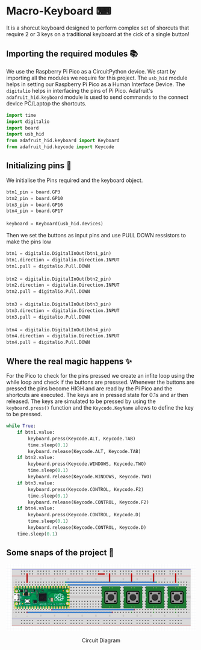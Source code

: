 # Macro-Keyboard ⌨
It is a shorcut keyboard designed to perform complex set of shorcuts that require 2 or 3 keys on a traditional keyboard at the cick of a single button!
## Importing the required modules 📚
We use the Raspberry Pi Pico as a CircuitPython device. We start by importing all the modules we require for this project. The `usb_hid` module helps in setting our Raspberry Pi Pico as a Human Interface Device. The `digitalio` helps in interfacing the pins of Pi Pico. Adafruit's `adafruit_hid.keyboard` module is used to send commands to the connect device PC/Laptop the shortcuts.
```Python
import time
import digitalio
import board
import usb_hid
from adafruit_hid.keyboard import Keyboard
from adafruit_hid.keycode import Keycode
```
## Initializing pins 📌
We initialise the Pins required and the keyboard object.
```Python
btn1_pin = board.GP3
btn2_pin = board.GP10
btn3_pin = board.GP16
btn4_pin = board.GP17

keyboard = Keyboard(usb_hid.devices)
```
Then we set the buttons as input pins and use PULL DOWN ressistors to make the pins low
```Python
btn1 = digitalio.DigitalInOut(btn1_pin)
btn1.direction = digitalio.Direction.INPUT
btn1.pull = digitalio.Pull.DOWN

btn2 = digitalio.DigitalInOut(btn2_pin)
btn2.direction = digitalio.Direction.INPUT
btn2.pull = digitalio.Pull.DOWN

btn3 = digitalio.DigitalInOut(btn3_pin)
btn3.direction = digitalio.Direction.INPUT
btn3.pull = digitalio.Pull.DOWN

btn4 = digitalio.DigitalInOut(btn4_pin)
btn4.direction = digitalio.Direction.INPUT
btn4.pull = digitalio.Pull.DOWN

```
## Where the real magic happens ✨
For the Pico to check for the pins pressed we create an infite loop using the while loop and check if the buttons are presssed. Whenever the buttons are pressed the pins become HIGH and are read by the Pi Pico and the shortcuts are executed. The keys are in pressed state for 0.1s and ar then released. The keys are simulated to be pressed by using the `keyboard.press()` function and the `Keycode.KeyName` allows to define the key to be pressed.
```Python
while True:
    if btn1.value:
        keyboard.press(Keycode.ALT, Keycode.TAB)
        time.sleep(0.1)
        keyboard.release(Keycode.ALT, Keycode.TAB)
    if btn2.value:
        keyboard.press(Keycode.WINDOWS, Keycode.TWO)
        time.sleep(0.1)
        keyboard.release(Keycode.WINDOWS, Keycode.TWO)
    if btn3.value:
        keyboard.press(Keycode.CONTROL, Keycode.F2)
        time.sleep(0.1)
        keyboard.release(Keycode.CONTROL, Keycode.F2)
    if btn4.value:
        keyboard.press(Keycode.CONTROL, Keycode.D)
        time.sleep(0.1)
        keyboard.release(Keycode.CONTROL, Keycode.D)
    time.sleep(0.1)
```
## Some snaps of the project 📸
<p align=center>
  <img src="Resources/Circuit.svg">
  <p align=center>Circuit Diagram</p>
</p>
